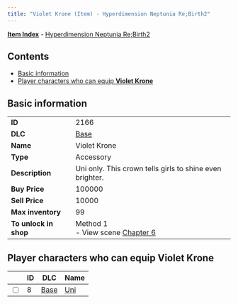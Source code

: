 ```yaml
---
title: "Violet Krone (Item) - Hyperdimension Neptunia Re;Birth2"
---
```


[**Item Index**](/neptunia/rb2/item/index.html) - [Hyperdimension Neptunia Re;Birth2](/neptunia/rb2)

## Contents

- [Basic information](#basic-information)
- [Player characters who can equip **Violet Krone**](#player-characters-who-can-equip-violet-krone)

## Basic information

|   |   |
| -- | -- |
| **ID** | 2166 |
| **DLC** | [Base](/neptunia/rb2/dlc/0-base.html) |
| **Name** | Violet Krone |
| **Type** | Accessory |
| **Description** | Uni only. This crown tells girls to shine even brighter. |
| **Buy Price** | 100000 |
| **Sell Price** | 10000 |
| **Max inventory** | 99 |
| **To unlock in shop** | Method 1<br />- View scene [Chapter 6](/neptunia/rb2/scene/0-401-chapter-6.html) |

## Player characters who can equip **Violet Krone**

|    | ID | DLC | Name |
| -- | -- | --- | ---- |
| <input type="checkbox" id="rb2-player-0-8" class="trackbox" /> | 8 | [Base](/neptunia/rb2/dlc/0-base.html) | [Uni](/neptunia/rb2/player/0-8-uni.html) |